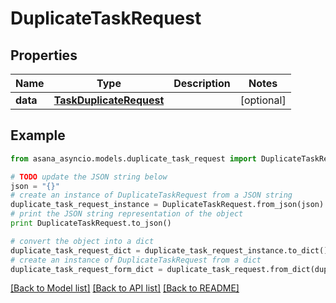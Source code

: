 # DuplicateTaskRequest


## Properties

Name | Type | Description | Notes
------------ | ------------- | ------------- | -------------
**data** | [**TaskDuplicateRequest**](TaskDuplicateRequest.md) |  | [optional] 

## Example

```python
from asana_asyncio.models.duplicate_task_request import DuplicateTaskRequest

# TODO update the JSON string below
json = "{}"
# create an instance of DuplicateTaskRequest from a JSON string
duplicate_task_request_instance = DuplicateTaskRequest.from_json(json)
# print the JSON string representation of the object
print DuplicateTaskRequest.to_json()

# convert the object into a dict
duplicate_task_request_dict = duplicate_task_request_instance.to_dict()
# create an instance of DuplicateTaskRequest from a dict
duplicate_task_request_form_dict = duplicate_task_request.from_dict(duplicate_task_request_dict)
```
[[Back to Model list]](../README.md#documentation-for-models) [[Back to API list]](../README.md#documentation-for-api-endpoints) [[Back to README]](../README.md)



